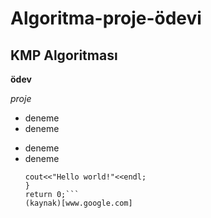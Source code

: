# Algoritma-proje-ödevi
## KMP Algoritması
**ödev**

*proje*
* deneme
* deneme
- deneme
- deneme
  ```` int main{
  cout<<"Hello world!"<<endl;
  }
  return 0;```
  (kaynak)[www.google.com]
  

